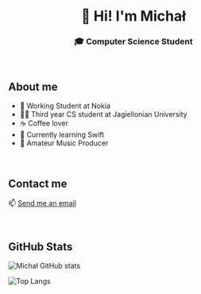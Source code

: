 <h1 align = center> 👋 Hi! I'm Michał

<h3 align = center> 🎓 Computer Science Student </h3>

<br>

## About me

- 💼 Working Student at Nokia
- 👨‍🎓 Third year CS student at Jagiellonian University
- ☕️ Coffee lover
- 🌱 Currently learning Swift
- 🎹 Amateur Music Producer

<br>

## Contact me

📫 [Send me an email](mailto:claves_regency0y@icloud.com)

<br>

## GitHub Stats

![Michał GitHub stats](https://github-readme-stats.vercel.app/api?username=michalzuch&hide=stars,prs,issues,contribs&count_private=true&show_icons=true&theme=default&bg_color=00000000&text_color=afafaf&include_all_commits=true)

![Top Langs](https://github-readme-stats.vercel.app/api/top-langs/?username=michalzuch&langs_count=10&theme=default&bg_color=00000000&text_color=afafaf&layout=compact)
